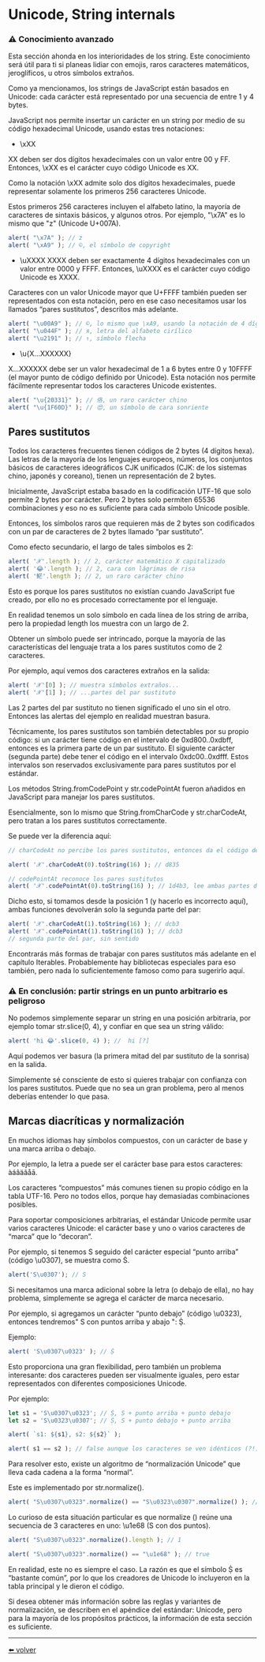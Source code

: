 # Unicode, String internals

### ⚠️ Conocimiento avanzado
Esta sección ahonda en los interioridades de los string. Este conocimiento será útil para ti si planeas lidiar con emojis, raros caracteres matemáticos, jeroglíficos, u otros símbolos extraños.

Como ya mencionamos, los strings de JavaScript están basados en Unicode: cada carácter está representado por una secuencia de entre 1 y 4 bytes.

JavaScript nos permite insertar un carácter en un string por medio de su código hexadecimal Unicode, usando estas tres notaciones:

* \xXX

XX deben ser dos dígitos hexadecimales con un valor entre 00 y FF. Entonces, \xXX es el carácter cuyo código Unicode es XX.

Como la notación \xXX admite solo dos dígitos hexadecimales, puede representar solamente los primeros 256 caracteres Unicode.

Estos primeros 256 caracteres incluyen el alfabeto latino, la mayoría de caracteres de sintaxis básicos, y algunos otros. Por ejemplo, "\x7A" es lo mismo que "z" (Unicode U+007A).

````js
alert( "\x7A" ); // z
alert( "\xA9" ); // ©, el símbolo de copyright
````

* \uXXXX XXXX deben ser exactamente 4 dígitos hexadecimales con un valor entre 0000 y FFFF. Entonces, \uXXXX es el carácter cuyo código Unicode es XXXX.

Caracteres con un valor Unicode mayor que U+FFFF también pueden ser representados con esta notación, pero en ese caso necesitamos usar los llamados “pares sustitutos”, descritos más adelante.

````js
alert( "\u00A9" ); // ©, lo mismo que \xA9, usando la notación de 4 dígitos hexa
alert( "\u044F" ); // я, letra del alfabeto cirílico
alert( "\u2191" ); // ↑, símbolo flecha
````

* \u{X…XXXXXX}

X…XXXXXX debe ser un valor hexadecimal de 1 a 6 bytes entre 0 y 10FFFF (el mayor punto de código definido por Unicode). Esta notación nos permite fácilmente representar todos los caracteres Unicode existentes.

````js
alert( "\u{20331}" ); // 佫, un raro carácter chino
alert( "\u{1F60D}" ); // 😍, un símbolo de cara sonriente
````

## Pares sustitutos

Todos los caracteres frecuentes tienen códigos de 2 bytes (4 dígitos hexa). Las letras de la mayoría de los lenguajes europeos, números, los conjuntos básicos de caracteres ideográficos CJK unificados (CJK: de los sistemas chino, japonés y coreano), tienen un representación de 2 bytes.

Inicialmente, JavaScript estaba basado en la codificación UTF-16 que solo permite 2 bytes por carácter. Pero 2 bytes solo permiten 65536 combinaciones y eso no es suficiente para cada símbolo Unicode posible.

Entonces, los símbolos raros que requieren más de 2 bytes son codificados con un par de caracteres de 2 bytes llamado “par sustituto”.

Como efecto secundario, el largo de tales símbolos es 2:

````js
alert( '𝒳'.length ); // 2, carácter matemático X capitalizado
alert( '😂'.length ); // 2, cara con lágrimas de risa
alert( '𩷶'.length ); // 2, un raro carácter chino
````

Esto es porque los pares sustitutos no existían cuando JavaScript fue creado, por ello no es procesado correctamente por el lenguaje.

En realidad tenemos un solo símbolo en cada línea de los string de arriba, pero la propiedad length los muestra con un largo de 2.

Obtener un símbolo puede ser intrincado, porque la mayoría de las características del lenguaje trata a los pares sustitutos como de 2 caracteres.

Por ejemplo, aquí vemos dos caracteres extraños en la salida:

````js
alert( '𝒳'[0] ); // muestra símbolos extraños...
alert( '𝒳'[1] ); // ...partes del par sustituto
````

Las 2 partes del par sustituto no tienen significado el uno sin el otro. Entonces las alertas del ejemplo en realidad muestran basura.

Técnicamente, los pares sustitutos son también detectables por su propio código: si un carácter tiene código en el intervalo de 0xd800..0xdbff, entonces es la primera parte de un par sustituto. El siguiente carácter (segunda parte) debe tener el código en el intervalo 0xdc00..0xdfff. Estos intervalos son reservados exclusivamente para pares sustitutos por el estándar.

Los métodos String.fromCodePoint y str.codePointAt fueron añadidos en JavaScript para manejar los pares sustitutos.

Esencialmente, son lo mismo que String.fromCharCode y str.charCodeAt, pero tratan a los pares sustitutos correctamente.

Se puede ver la diferencia aquí:

````js
// charCodeAt no percibe los pares sustitutos, entonces da el código de la primera parte de 𝒳:

alert( '𝒳'.charCodeAt(0).toString(16) ); // d835

// codePointAt reconoce los pares sustitutos
alert( '𝒳'.codePointAt(0).toString(16) ); // 1d4b3, lee ambas partes del par sustituto
````

Dicho esto, si tomamos desde la posición 1 (y hacerlo es incorrecto aquí), ambas funciones devolverán solo la segunda parte del par:

````js
alert( '𝒳'.charCodeAt(1).toString(16) ); // dcb3
alert( '𝒳'.codePointAt(1).toString(16) ); // dcb3
// segunda parte del par, sin sentido
````

Encontrarás más formas de trabajar con pares sustitutos más adelante en el capítulo Iterables. Probablemente hay bibliotecas especiales para eso también, pero nada lo suficientemente famoso como para sugerirlo aquí.

### ⚠️ En conclusión: partir strings en un punto arbitrario es peligroso
No podemos simplemente separar un string en una posición arbitraria, por ejemplo tomar str.slice(0, 4), y confiar en que sea un string válido:

````js
alert( 'hi 😂'.slice(0, 4) ); //  hi [?]
````

Aquí podemos ver basura (la primera mitad del par sustituto de la sonrisa) en la salida.

Simplemente sé consciente de esto si quieres trabajar con confianza con los pares sustitutos. Puede que no sea un gran problema, pero al menos deberías entender lo que pasa.

## Marcas diacríticas y normalización
En muchos idiomas hay símbolos compuestos, con un carácter de base y una marca arriba o debajo.

Por ejemplo, la letra a puede ser el carácter base para estos caracteres: àáâäãåā.

Los caracteres “compuestos” más comunes tienen su propio código en la tabla UTF-16. Pero no todos ellos, porque hay demasiadas combinaciones posibles.

Para soportar composiciones arbitrarias, el estándar Unicode permite usar varios caracteres Unicode: el carácter base y uno o varios caracteres de “marca” que lo “decoran”.

Por ejemplo, si tenemos S seguido del carácter especial “punto arriba” (código \u0307), se muestra como Ṡ.

````js
alert('S\u0307'); // Ṡ
````

Si necesitamos una marca adicional sobre la letra (o debajo de ella), no hay problema, simplemente se agrega el carácter de marca necesario.

Por ejemplo, si agregamos un carácter “punto debajo” (código \u0323), entonces tendremos" S con puntos arriba y abajo ": Ṩ.

Ejemplo:

````js
alert( 'S\u0307\u0323' ); // Ṩ
````

Esto proporciona una gran flexibilidad, pero también un problema interesante: dos caracteres pueden ser visualmente iguales, pero estar representados con diferentes composiciones Unicode.

Por ejemplo:

````js
let s1 = 'S\u0307\u0323'; // Ṩ, S + punto arriba + punto debajo
let s2 = 'S\u0323\u0307'; // Ṩ, S + punto debajo + punto arriba

alert( `s1: ${s1}, s2: ${s2}` );

alert( s1 == s2 ); // false aunque los caracteres se ven idénticos (?!)
````

Para resolver esto, existe un algoritmo de “normalización Unicode” que lleva cada cadena a la forma “normal”.

Este es implementado por str.normalize().

````js
alert( "S\u0307\u0323".normalize() == "S\u0323\u0307".normalize() ); // true
````

Lo curioso de esta situación particular es que normalize () reúne una secuencia de 3 caracteres en uno: \u1e68 (S con dos puntos).

````js
alert( "S\u0307\u0323".normalize().length ); // 1

alert( "S\u0307\u0323".normalize() == "\u1e68" ); // true
````

En realidad, este no es siempre el caso. La razón es que el símbolo Ṩ es “bastante común”, por lo que los creadores de Unicode lo incluyeron en la tabla principal y le dieron el código.

Si desea obtener más información sobre las reglas y variantes de normalización, se describen en el apéndice del estándar: Unicode, pero para la mayoría de los propósitos prácticos, la información de esta sección es suficiente.

---
[⬅️ volver](https://github.com/VictorHugoAguilar/javascript-interview-questions-explained/blob/main/theory/js-misc/readme.md)
